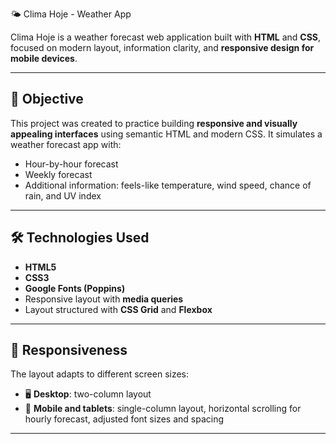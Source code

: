 🌤️ Clima Hoje - Weather App

Clima Hoje is a weather forecast web application built with **HTML** and **CSS**, focused on modern layout, information clarity, and **responsive design for mobile devices**.

---

## 🎯 Objective

This project was created to practice building **responsive and visually appealing interfaces** using semantic HTML and modern CSS. It simulates a weather forecast app with:

- Hour-by-hour forecast
- Weekly forecast
- Additional information: feels-like temperature, wind speed, chance of rain, and UV index

---

## 🛠️ Technologies Used

- **HTML5**  
- **CSS3**  
- **Google Fonts (Poppins)**  
- Responsive layout with **media queries**  
- Layout structured with **CSS Grid** and **Flexbox**

---

## 📱 Responsiveness

The layout adapts to different screen sizes:

- 🖥️ **Desktop**: two-column layout  
- 📱 **Mobile and tablets**: single-column layout, horizontal scrolling for hourly forecast, adjusted font sizes and spacing

---

